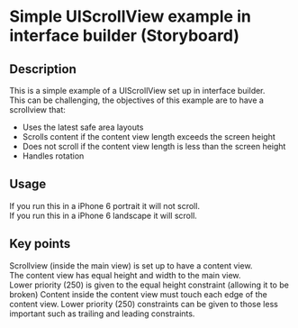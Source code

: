 # Simple UIScrollView example in interface builder (Storyboard)

## Description
This is a simple example of a UIScrollView set up in interface builder.  
This can be challenging, the objectives of this example are to have a scrollview that:

* Uses the latest safe area layouts
* Scrolls content if the content view length exceeds the screen height
* Does not scroll if the content view length is less than the screen height
* Handles rotation

## Usage
If you run this in a iPhone 6 portrait it will not scroll.  
If you run this in a iPhone 6 landscape it will scroll.

## Key points
Scrollview (inside the main view) is set up to have a content view.  
The content view has equal height and width to the main view.  
Lower priority (250) is given to the equal height constraint (allowing it to be broken)
Content inside the content view must touch each edge of the content view.
Lower priority (250) constraints can be given to those less important such as trailing and leading constraints.
